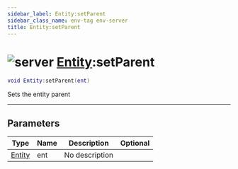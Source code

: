 ```yaml
---
sidebar_label: Entity:setParent
sidebar_class_name: env-tag env-server
title: Entity:setParent
---
```


# <img src='/img/wiki/server.png' alt='server' classname='env-tag' /> [Entity](../entity/README.md):setParent

```lua
void Entity:setParent(ent)
```

Sets the entity parent<br/>

-----------------
## Parameters

| Type   | Name | Description | Optional |
| ------ | ---- | ----------- | -------: |
| [Entity](../entity/README.md) | ent | No description |   |
